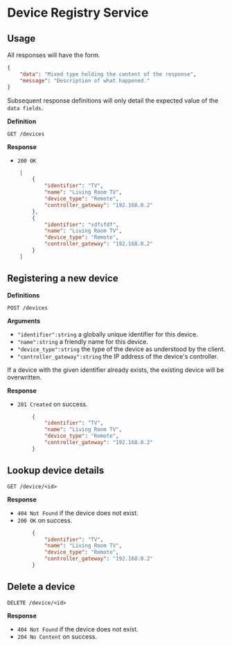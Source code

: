 # Device Registry Service

## Usage 

All responses will have the form.

```json
{
	"data": "Mixed type holding the content of the response",
	"message": "Description of what happened."
}
```

Subsequent response definitions will only detail the expected value of the `data fields`.

**Definition** 

`GET /devices`

**Response**

- `200 OK`

```json
	[
		{
			"identifier": "TV",
			"name": "Living Room TV",
			"device_type": "Remote",
			"controller_gateway": "192.168.0.2"
		},
		{
			"identifier": "sdfsfdf",
			"name": "Living Room TV",
			"device_type": "Remote",
			"controller_gateway": "192.168.0.2"
		}
	]
```

## Registering a new device

**Definitions** 

`POST /devices`

**Arguments**

- `"identifier":string` a globally unique identifier for this device.
- `"name":string` a friendly name for this device.
- `"device_type":string` the type of the device as understood by the client.
- `"controller_gateway":string` the IP address of the device's controller. 

If a device with the given identifier already exists, the existing device will be overwritten.

**Response**

- `201 Created` on success.

```json
		{
			"identifier": "TV",
			"name": "Living Room TV",
			"device_type": "Remote",
			"controller_gateway": "192.168.0.2"
		}
```

## Lookup device details

`GET /device/<id>`

**Response**

- `404 Not Found` if the device does not exist.
- `200 OK` on success.

```json
		{
			"identifier": "TV",
			"name": "Living Room TV",
			"device_type": "Remote",
			"controller_gateway": "192.168.0.2"
		}
```


## Delete a device

`DELETE /device/<id>`

**Response**

- `404 Not Found` if the device does not exist.
- `204 No Content` on success.


